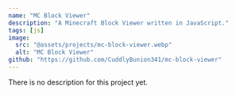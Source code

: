 ```yaml
---
name: "MC Block Viewer"
description: "A Minecraft Block Viewer written in JavaScript."
tags: [js]
image:
  src: "@assets/projects/mc-block-viewer.webp"
  alt: "MC Block Viewer"
github: "https://github.com/CuddlyBunion341/mc-block-viewer"
---
```

There is no description for this project yet.

